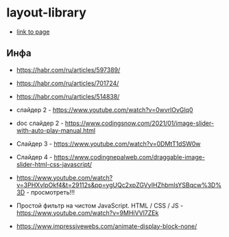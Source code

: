 # layout-library

* [link to page](https://vladimirovicp.github.io/layout-library/)

## Инфа

* https://habr.com/ru/articles/597389/
* https://habr.com/ru/articles/701724/
* https://habr.com/ru/articles/514838/
* слайдер 2 - https://www.youtube.com/watch?v=0wvrlOyGlq0
* doc слайдер 2 - https://www.codingsnow.com/2021/01/image-slider-with-auto-play-manual.html
* Слайдер 3 - https://www.youtube.com/watch?v=0DMtT1dSW0w
* Слайдер 4 - https://www.codingnepalweb.com/draggable-image-slider-html-css-javascript/
* https://www.youtube.com/watch?v=3PHXvlpOkf4&t=29112s&pp=ygUQc2xpZGVyIHZhbmlsYSBqcw%3D%3D - просмотреть!!!

* Простой фильтр на чистом JavaScript. HTML / CSS / JS - https://www.youtube.com/watch?v=9MHiVVl7ZEk
* https://www.impressivewebs.com/animate-display-block-none/